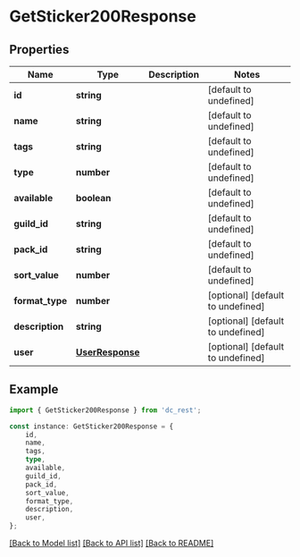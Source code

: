 # GetSticker200Response


## Properties

Name | Type | Description | Notes
------------ | ------------- | ------------- | -------------
**id** | **string** |  | [default to undefined]
**name** | **string** |  | [default to undefined]
**tags** | **string** |  | [default to undefined]
**type** | **number** |  | [default to undefined]
**available** | **boolean** |  | [default to undefined]
**guild_id** | **string** |  | [default to undefined]
**pack_id** | **string** |  | [default to undefined]
**sort_value** | **number** |  | [default to undefined]
**format_type** | **number** |  | [optional] [default to undefined]
**description** | **string** |  | [optional] [default to undefined]
**user** | [**UserResponse**](UserResponse.md) |  | [optional] [default to undefined]

## Example

```typescript
import { GetSticker200Response } from 'dc_rest';

const instance: GetSticker200Response = {
    id,
    name,
    tags,
    type,
    available,
    guild_id,
    pack_id,
    sort_value,
    format_type,
    description,
    user,
};
```

[[Back to Model list]](../README.md#documentation-for-models) [[Back to API list]](../README.md#documentation-for-api-endpoints) [[Back to README]](../README.md)
